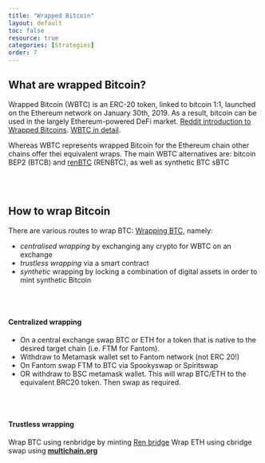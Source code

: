 ```yaml
---
title: "Wrapped Bitcoin"
layout: default
toc: false
resource: true 
categories: [Strategies] 
order: 7
---
```

## What are wrapped Bitcoin?
Wrapped Bitcoin (WBTC) is an ERC-20 token, linked to bitcoin 1:1, launched on the Ethereum network on January 30th, 2019. As a result, bitcoin can be used in the largely Ethereum-powered DeFi market. [Reddit introduction to Wrapped Bitcoins](https://www.reddit.com/r/CryptoCurrency/comments/mh2oc7/defi_explained_wrapped_bitcoin/). [WBTC in detail](https://beincrypto.com/learn/wrapped-bitcoin-wbtc/#h-wbtc-alternatives-bitcoin-bep2-btcb-and-renbtc-renbtc).

Whereas WBTC represents wrapped Bitcoin for the Ethereum chain other chains offer thei equivalent wraps. The main WBTC alternatives are: bitcoin BEP2 (BTCB) and [renBTC](https://renproject.io/) (RENBTC), as well as synthetic BTC sBTC

<br><br>
## How to wrap Bitcoin
There are various routes to wrap BTC: [Wrapping BTC](https://coinmarketcap.com/alexandria/article/how-to-wrap-bitcoin-for-defi), namely: 

- _centralised wrapping_ by exchanging any crypto for WBTC on an exchange
- _trustless wrapping_ via a smart contract
- _synthetic_ wrapping by locking a combination of digital assets in order to mint synthetic Bitcoin

<br><br>

#### Centralized wrapping
* On a central exchange swap BTC or ETH for a token that is native to the desired target chain (i.e. FTM for Fantom).
* Withdraw to Metamask wallet set to Fantom network (not ERC 20!)
* On Fantom swap FTM to BTC via Spookyswap or Spiritswap
* OR withdraw to BSC metamask wallet. This will wrap BTC/ETH to the equivalent BRC20 token. Then swap as required.

<br><br>


#### Trustless wrapping
Wrap BTC using renbridge by minting [Ren bridge](https://bridge.renproject.io/mint)
Wrap ETH using cbridge
swap using [**multichain.org**](https://multichain.org/)


